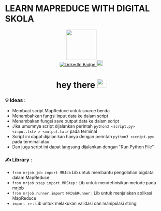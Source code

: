 # LEARN MAPREDUCE WITH DIGITAL SKOLA

<div id="header" align="center">
  <img src="https://media.giphy.com/media/cjbfyJrICOaKIXBWyG/giphy.gif" width="100"/>
</div>

<div id="badges" align="center">
  <a href="https://www.linkedin.com/in/sakabuana31/">
    <img src="https://img.shields.io/badge/LinkedIn-blue?style=for-the-badge&logo=linkedin&logoColor=white" alt="LinkedIn Badge"/>
  <a href="sakabuana.pa@gmail.com">
  <img src="https://raw.githubusercontent.com/edent/SuperTinyIcons/master/images/svg/envelope.svg" width="20" height="20">
  </a>
</div>

<h1 align="center">
  hey there
  <img src="https://media.giphy.com/media/hvRJCLFzcasrR4ia7z/giphy.gif" width="30px"/>
</h1>

### :bulb: Ideas :
- Membuat script MapReduce untuk source benda
- Menambahkan fungsi input data ke dalam script
- Menambakan fungsi save output data ke dalam script
- Jika umumnya script dijalankan perintah `python3 <script.py> <input.txt> > <output.txt>` pada terminal
- Script ini dapat dijalan kan hanya dengan perintah `python3 <script.py>` pada terminal atau
- Dan juga script ini dapat langsung dijalankan dengan "Run Python File"

### :writing_hand: Library :
- `from mrjob.job import MRJob` Lib untuk membantu pengolahan bigdata dalam MapReduce
- `from mrjob.step import MRStep` : Lib untuk mendefinisikan metode pada mrjob
- `from mrjob.runner import MRJobRunner` : Lib untuk menjalakan aplikasi MapReduce
- `import re` : Lib untuk melakukan validasi dan manipulasi string
